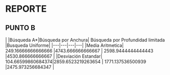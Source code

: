 # REPORTE #
 
## PUNTO B ##
 
| |Búsqueda A*|Búsqueda por Anchura| Búsqueda por Profundidad limitada |Busqueda Uniforme|
|---|---|---|---|
|Media Aritmetica| 249.16666666666666 |4743.666666666667 | 2598.9444444444443 |4530.866666666667 |
|Desviación Estandar| 104.66599860684374|2859.6523219263654 | 1771.137536500939 |2475.973256684347 |